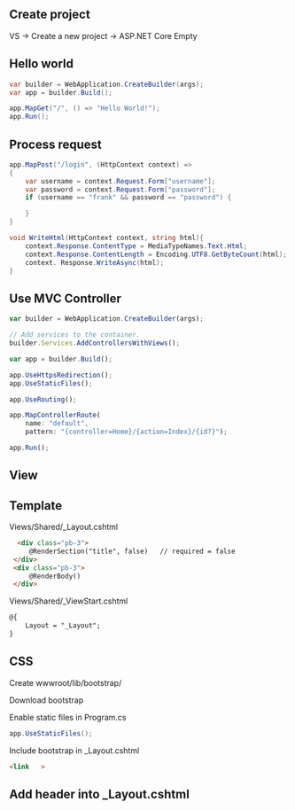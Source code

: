 

## Create project
VS -> Create a new project -> ASP.NET Core Empty



## Hello world
```cs
var builder = WebApplication.CreateBuilder(args);
var app = builder.Build();

app.MapGet("/", () => "Hello World!");
app.Run();
```

## Process request
```cs
app.MapPost("/login", (HttpContext context) =>
{
    var username = context.Request.Form["username"];
    var password = context.Request.Form["password"];
    if (username == "frank" && password == "password") {

    }
}

void WriteHtml(HttpContext context, string html){
    context.Response.ContentType = MediaTypeNames.Text.Html;
    context.Response.ContentLength = Encoding.UTF8.GetByteCount(html);
    context. Response.WriteAsync(html);
}
```


## Use MVC Controller
```ts
var builder = WebApplication.CreateBuilder(args);

// Add services to the container.
builder.Services.AddControllersWithViews();

var app = builder.Build();

app.UseHttpsRedirection();
app.UseStaticFiles();

app.UseRouting();

app.MapControllerRoute(
    name: "default",
    pattern: "{controller=Home}/{action=Index}/{id?}");

app.Run();

```


## View


## Template
Views/Shared/_Layout.cshtml
```html
  <div class="pb-3">
     @RenderSection("title", false)   // required = false
 </div>
 <div class="pb-3">
     @RenderBody()
 </div>
```

Views/Shared/_ViewStart.cshtml
```htm
@{
    Layout = "_Layout";
}
```


## CSS
Create wwwroot/lib/bootstrap/

Download bootstrap

Enable static files in Program.cs
```cs
app.UseStaticFiles();
```

Include bootstrap in _Layout.cshtml
```html
<link   >
```


## Add header into _Layout.cshtml
